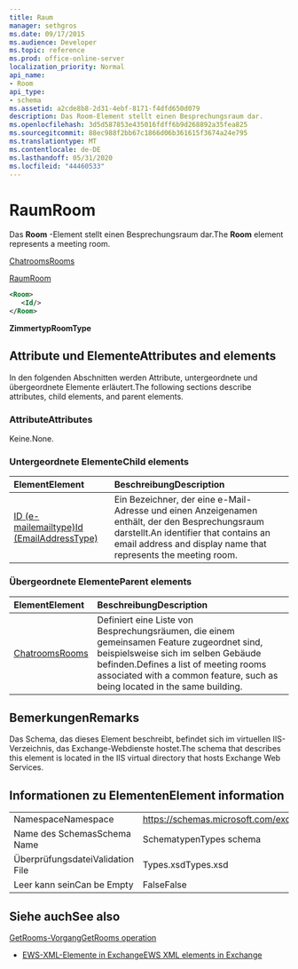 ```yaml
---
title: Raum
manager: sethgros
ms.date: 09/17/2015
ms.audience: Developer
ms.topic: reference
ms.prod: office-online-server
localization_priority: Normal
api_name:
- Room
api_type:
- schema
ms.assetid: a2cde8b8-2d31-4ebf-8171-f4dfd650d079
description: Das Room-Element stellt einen Besprechungsraum dar.
ms.openlocfilehash: 3d5d587853e435016fdff6b9d268892a35fea825
ms.sourcegitcommit: 88ec988f2bb67c1866d06b361615f3674a24e795
ms.translationtype: MT
ms.contentlocale: de-DE
ms.lasthandoff: 05/31/2020
ms.locfileid: "44460533"
---
```

# <a name="room"></a><span data-ttu-id="40850-103">Raum</span><span class="sxs-lookup"><span data-stu-id="40850-103">Room</span></span>

<span data-ttu-id="40850-104">Das **Room** -Element stellt einen Besprechungsraum dar.</span><span class="sxs-lookup"><span data-stu-id="40850-104">The **Room** element represents a meeting room.</span></span> 
  
[<span data-ttu-id="40850-105">Chatrooms</span><span class="sxs-lookup"><span data-stu-id="40850-105">Rooms</span></span>](rooms.md)
  
[<span data-ttu-id="40850-106">Raum</span><span class="sxs-lookup"><span data-stu-id="40850-106">Room</span></span>](room.md)
  
```XML
<Room>
   <Id/>
</Room>
```

 <span data-ttu-id="40850-107">**Zimmertyp**</span><span class="sxs-lookup"><span data-stu-id="40850-107">**RoomType**</span></span>
## <a name="attributes-and-elements"></a><span data-ttu-id="40850-108">Attribute und Elemente</span><span class="sxs-lookup"><span data-stu-id="40850-108">Attributes and elements</span></span>

<span data-ttu-id="40850-109">In den folgenden Abschnitten werden Attribute, untergeordnete und übergeordnete Elemente erläutert.</span><span class="sxs-lookup"><span data-stu-id="40850-109">The following sections describe attributes, child elements, and parent elements.</span></span>
  
### <a name="attributes"></a><span data-ttu-id="40850-110">Attribute</span><span class="sxs-lookup"><span data-stu-id="40850-110">Attributes</span></span>

<span data-ttu-id="40850-111">Keine.</span><span class="sxs-lookup"><span data-stu-id="40850-111">None.</span></span>
  
### <a name="child-elements"></a><span data-ttu-id="40850-112">Untergeordnete Elemente</span><span class="sxs-lookup"><span data-stu-id="40850-112">Child elements</span></span>

|<span data-ttu-id="40850-113">**Element**</span><span class="sxs-lookup"><span data-stu-id="40850-113">**Element**</span></span>|<span data-ttu-id="40850-114">**Beschreibung**</span><span class="sxs-lookup"><span data-stu-id="40850-114">**Description**</span></span>|
|:-----|:-----|
|[<span data-ttu-id="40850-115">ID (e-mailemailtype)</span><span class="sxs-lookup"><span data-stu-id="40850-115">Id (EmailAddressType)</span></span>](id-emailaddresstype.md) <br/> |<span data-ttu-id="40850-116">Ein Bezeichner, der eine e-Mail-Adresse und einen Anzeigenamen enthält, der den Besprechungsraum darstellt.</span><span class="sxs-lookup"><span data-stu-id="40850-116">An identifier that contains an email address and display name that represents the meeting room.</span></span>  <br/> |
   
### <a name="parent-elements"></a><span data-ttu-id="40850-117">Übergeordnete Elemente</span><span class="sxs-lookup"><span data-stu-id="40850-117">Parent elements</span></span>

|<span data-ttu-id="40850-118">**Element**</span><span class="sxs-lookup"><span data-stu-id="40850-118">**Element**</span></span>|<span data-ttu-id="40850-119">**Beschreibung**</span><span class="sxs-lookup"><span data-stu-id="40850-119">**Description**</span></span>|
|:-----|:-----|
|[<span data-ttu-id="40850-120">Chatrooms</span><span class="sxs-lookup"><span data-stu-id="40850-120">Rooms</span></span>](rooms.md) <br/> |<span data-ttu-id="40850-121">Definiert eine Liste von Besprechungsräumen, die einem gemeinsamen Feature zugeordnet sind, beispielsweise sich im selben Gebäude befinden.</span><span class="sxs-lookup"><span data-stu-id="40850-121">Defines a list of meeting rooms associated with a common feature, such as being located in the same building.</span></span>  <br/> |
   
## <a name="remarks"></a><span data-ttu-id="40850-122">Bemerkungen</span><span class="sxs-lookup"><span data-stu-id="40850-122">Remarks</span></span>

<span data-ttu-id="40850-123">Das Schema, das dieses Element beschreibt, befindet sich im virtuellen IIS-Verzeichnis, das Exchange-Webdienste hostet.</span><span class="sxs-lookup"><span data-stu-id="40850-123">The schema that describes this element is located in the IIS virtual directory that hosts Exchange Web Services.</span></span>
  
## <a name="element-information"></a><span data-ttu-id="40850-124">Informationen zu Elementen</span><span class="sxs-lookup"><span data-stu-id="40850-124">Element information</span></span>

|||
|:-----|:-----|
|<span data-ttu-id="40850-125">Namespace</span><span class="sxs-lookup"><span data-stu-id="40850-125">Namespace</span></span>  <br/> |https://schemas.microsoft.com/exchange/services/2006/types  <br/> |
|<span data-ttu-id="40850-126">Name des Schemas</span><span class="sxs-lookup"><span data-stu-id="40850-126">Schema Name</span></span>  <br/> |<span data-ttu-id="40850-127">Schematypen</span><span class="sxs-lookup"><span data-stu-id="40850-127">Types schema</span></span>  <br/> |
|<span data-ttu-id="40850-128">Überprüfungsdatei</span><span class="sxs-lookup"><span data-stu-id="40850-128">Validation File</span></span>  <br/> |<span data-ttu-id="40850-129">Types.xsd</span><span class="sxs-lookup"><span data-stu-id="40850-129">Types.xsd</span></span>  <br/> |
|<span data-ttu-id="40850-130">Leer kann sein</span><span class="sxs-lookup"><span data-stu-id="40850-130">Can be Empty</span></span>  <br/> |<span data-ttu-id="40850-131">False</span><span class="sxs-lookup"><span data-stu-id="40850-131">False</span></span>  <br/> |
   
## <a name="see-also"></a><span data-ttu-id="40850-132">Siehe auch</span><span class="sxs-lookup"><span data-stu-id="40850-132">See also</span></span>



[<span data-ttu-id="40850-133">GetRooms-Vorgang</span><span class="sxs-lookup"><span data-stu-id="40850-133">GetRooms operation</span></span>](getrooms-operation.md)


- [<span data-ttu-id="40850-134">EWS-XML-Elemente in Exchange</span><span class="sxs-lookup"><span data-stu-id="40850-134">EWS XML elements in Exchange</span></span>](ews-xml-elements-in-exchange.md)

